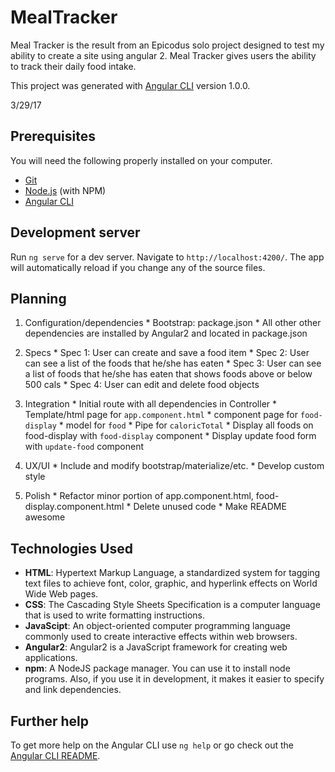 # MealTracker

Meal Tracker is the result from an Epicodus solo project designed to test my ability to create a site using angular 2. Meal Tracker gives users the ability to track their daily food intake.

This project was generated with [Angular CLI](https://github.com/angular/angular-cli) version 1.0.0.

3/29/17

## Prerequisites

You will need the following properly installed on your computer.

* [Git](https://git-scm.com/)
* [Node.js](https://nodejs.org/) (with NPM)
* [Angular CLI](https://ember-cli.com/)

## Development server

Run `ng serve` for a dev server. Navigate to `http://localhost:4200/`. The app will automatically reload if you change any of the source files.

## Planning

  1. Configuration/dependencies
    * Bootstrap: package.json
    * All other other dependencies are installed by Angular2 and located in package.json

  2. Specs
    * Spec 1: User can create and save a food item
    * Spec 2: User can see a list of the foods that he/she has eaten
    * Spec 3: User can see a list of foods that he/she has eaten that shows foods above or below 500 cals
    * Spec 4: User can edit and delete food objects

  3. Integration
    * Initial route with all dependencies in Controller
    * Template/html page for `app.component.html`
    * component page for `food-display`
    * model for `food`
    * Pipe for `caloricTotal`
    * Display all foods on food-display with `food-display` component
    * Display update food form with `update-food` component

  4. UX/UI
    * Include and modify bootstrap/materialize/etc.
    * Develop custom style

  5. Polish
    * Refactor minor portion of app.component.html, food-display.component.html
    * Delete unused code
    * Make README awesome

## Technologies Used
  * **HTML**: Hypertext Markup Language, a standardized system for tagging text files to achieve font, color, graphic, and hyperlink effects on World Wide Web pages.
  * **CSS**: The Cascading Style Sheets Specification is a computer language that is used to write formatting instructions.
  * **JavaScipt**: An object-oriented computer programming language commonly used to create interactive effects within web browsers.
  * **Angular2**: Angular2 is a JavaScript framework for creating web applications.
  * **npm**: A NodeJS package manager. You can use it to install node programs. Also, if you use it in development, it makes it easier to specify and link dependencies.

## Further help

To get more help on the Angular CLI use `ng help` or go check out the [Angular CLI README](https://github.com/angular/angular-cli/blob/master/README.md).
